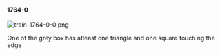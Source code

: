 #### 1764-0
![train-1764-0-0.png](https://github.com/lil-lab/nlvr/raw/master/nlvr/train/images/26/train-1764-0-0.png "train-1764-0-0.png")

One of the grey box has atleast one triangle and one square touching the edge